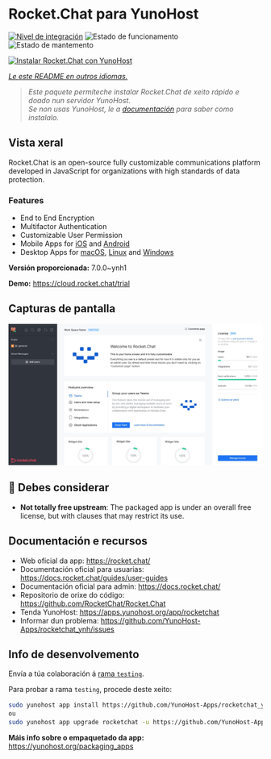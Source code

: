 <!--
NOTA: Este README foi creado automáticamente por <https://github.com/YunoHost/apps/tree/master/tools/readme_generator>
NON debe editarse manualmente.
-->

# Rocket.Chat para YunoHost

[![Nivel de integración](https://dash.yunohost.org/integration/rocketchat.svg)](https://ci-apps.yunohost.org/ci/apps/rocketchat/) ![Estado de funcionamento](https://ci-apps.yunohost.org/ci/badges/rocketchat.status.svg) ![Estado de mantemento](https://ci-apps.yunohost.org/ci/badges/rocketchat.maintain.svg)

[![Instalar Rocket.Chat con YunoHost](https://install-app.yunohost.org/install-with-yunohost.svg)](https://install-app.yunohost.org/?app=rocketchat)

*[Le este README en outros idiomas.](./ALL_README.md)*

> *Este paquete permíteche instalar Rocket.Chat de xeito rápido e doado nun servidor YunoHost.*  
> *Se non usas YunoHost, le a [documentación](https://yunohost.org/install) para saber como instalalo.*

## Vista xeral

Rocket.Chat is an open-source fully customizable communications platform developed in JavaScript for organizations with high standards of data protection.

### Features

- End to End Encryption
- Multifactor Authentication
- Customizable User Permission
- Mobile Apps for [iOS](https://apps.apple.com/app/rocket-chat/id1148741252) and [Android](https://play.google.com/store/apps/details?id=chat.rocket.android)
- Desktop Apps for [macOS](https://apps.apple.com/br/app/rocket-chat/id1086818840), [Linux](https://snapcraft.io/rocketchat-desktop) and [Windows](https://releases.rocket.chat/desktop/latest/download)

**Versión proporcionada:** 7.0.0~ynh1

**Demo:** <https://cloud.rocket.chat/trial>

## Capturas de pantalla

![Captura de pantalla de Rocket.Chat](./doc/screenshots/screenshot.jpg)

## :red_circle: Debes considerar

- **Not totally free upstream**: The packaged app is under an overall free license, but with clauses that may restrict its use.

## Documentación e recursos

- Web oficial da app: <https://rocket.chat/>
- Documentación oficial para usuarias: <https://docs.rocket.chat/guides/user-guides>
- Documentación oficial para admin: <https://docs.rocket.chat/>
- Repositorio de orixe do código: <https://github.com/RocketChat/Rocket.Chat>
- Tenda YunoHost: <https://apps.yunohost.org/app/rocketchat>
- Informar dun problema: <https://github.com/YunoHost-Apps/rocketchat_ynh/issues>

## Info de desenvolvemento

Envía a túa colaboración á [rama `testing`](https://github.com/YunoHost-Apps/rocketchat_ynh/tree/testing).

Para probar a rama `testing`, procede deste xeito:

```bash
sudo yunohost app install https://github.com/YunoHost-Apps/rocketchat_ynh/tree/testing --debug
ou
sudo yunohost app upgrade rocketchat -u https://github.com/YunoHost-Apps/rocketchat_ynh/tree/testing --debug
```

**Máis info sobre o empaquetado da app:** <https://yunohost.org/packaging_apps>
